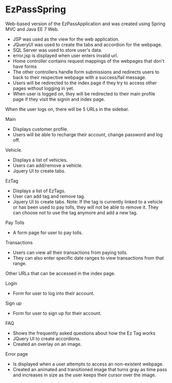 # EzPassSpring
Web-based version of the EzPassApplication and was created using Spring MVC and Java EE 7 Web.

- JSP was used as the view for the web application.
- JQueryUI was used to create the tabs and accordion for the webpage.
- SQL Server was used to store user's data.
- error.jsp is displayed when user enters invalid url.
- Home controller contains request mappings of the webpages that don't have forms
- The other controllers handle form submissions and redirects users to back to their respective webpage with a success/fail message. 
- Users will be redirected to the index page if they try to access other pages without logging in yet. 
- When user is logged on, they will be redirected to their main profile page if they visit the signin and index page.

When the user logs on, there will be 5 URLs in the sidebar.

Main
- Displays customer profile.
- Users will be able to recharge their account, change password and log off.

Vehicle.
- Displays a list of vehicles.
- Users can add/remove a vehicle.
- Jquery UI to create tabs.

EzTag
- Displays a list of EzTags.
- User can add tag and remove tag.
- Jquery UI to create tabs.
Note: If the tag is currently linked to a vehicle or has been used to pay tolls, they will not be able to remove it. They can choose not to use the tag anymore and add a new tag.

Pay Tolls
- A form page for user to pay tolls.

Transactions
- Users can view all their transactions from paying tolls.
- They can also enter specific date ranges to view transactions from that range.

Other URLs that can be accessed in the index page.

Login
- Form for user to log into their account.

Sign up
- Form for user to sign up for their account.

FAQ
- Shows the frequently asked questions about how the Ez Tag works
- JQuery UI to create accordions.
- Created an overlay on an image.

Error page
- Is displayed when a user attempts to access an non-existent webpage.
- Created an animated and transitioned image that turns gray as time pass and increases in size as the user keeps their cursor over the image.



